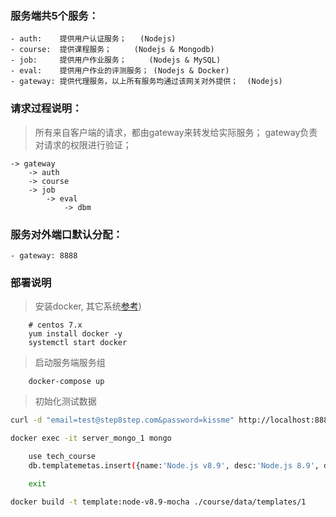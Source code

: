 ### 服务端共5个服务：
    - auth:    提供用户认证服务；   (Nodejs)
    - course:  提供课程服务；     (Nodejs & Mongodb)
    - job:     提供用户作业服务；     (Nodejs & MySQL)
    - eval:    提供用户作业的评测服务； (Nodejs & Docker)
    - gateway: 提供代理服务，以上所有服务均通过该网关对外提供；  (Nodejs)

### 请求过程说明：
> 所有来自客户端的请求，都由gateway来转发给实际服务；
> gateway负责对请求的权限进行验证；
    
    -> gateway  
        -> auth
        -> course
        -> job
            -> eval
                -> dbm

### 服务对外端口默认分配：
    - gateway: 8888

### 部署说明
> 安装docker, 其它系统[参考](https://www.docker-cn.com/community-edition))
```shell
    # centos 7.x
    yum install docker -y
    systemctl start docker
```

> 启动服务端服务组
```shell
    docker-compose up
```

> 初始化测试数据
```sh
curl -d "email=test@step8step.com&password=kissme" http://localhost:8888/users

docker exec -it server_mongo_1 mongo

    use tech_course
    db.templatemetas.insert({name:'Node.js v8.9', desc:'Node.js 8.9', docker_image:'template:node-v8.9-mocha', Dockerfile:"FROM node:8.9 \n RUN npm install -g mocha \n RUN mkdir /app"})

    exit

docker build -t template:node-v8.9-mocha ./course/data/templates/1
```